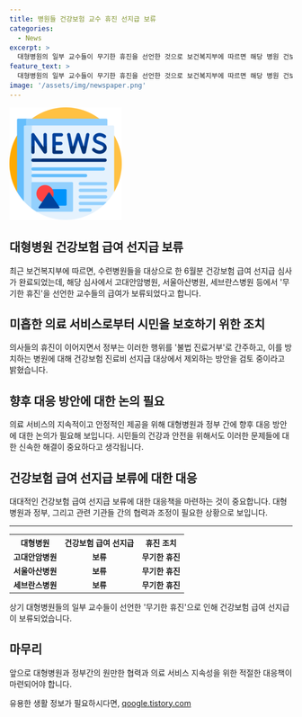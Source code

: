 ```yaml
---
title: 병원들 건강보험 교수 휴진 선지급 보류
categories:
  - News
excerpt: >
  대형병원의 일부 교수들이 무기한 휴진을 선언한 것으로 보건복지부에 따르면 해당 병원 건보 급여 선지급이 보류됐다. 정부는 의사들의 휴진을 불법 진료거부로 지난달부터 보고 있으며, 건보 진료비 선지급 대상에서 제외하는 방안을 검토 중이다. 이로써 대형병원의 급여 지급에 대한 논란이 확산되고 있다. #휴진 #대형병원 #건보 #선지급
feature_text: >
  대형병원의 일부 교수들이 무기한 휴진을 선언한 것으로 보건복지부에 따르면 해당 병원 건보 급여 선지급이 보류됐다. 정부는 의사들의 휴진을 불법 진료거부로 지난달부터 보고 있으며, 건보 진료비 선지급 대상에서 제외하는 방안을 검토 중이다. 이로써 대형병원의 급여 지급에 대한 논란이 확산되고 있다. #휴진 #대형병원 #건보 #선지급
image: '/assets/img/newspaper.png'
---
```


<p><img src="/assets/img/newspaper.png" alt="kimp 속보" /></p>

<h2>대형병원 건강보험 급여 선지급 보류</h2>

<p data-ke-size="size16">최근 보건복지부에 따르면, 수련병원들을 대상으로 한 6월분 건강보험 급여 선지급 심사가 완료되었는데, 해당 심사에서 고대안암병원, 서울아산병원, 세브란스병원 등에서 '무기한 휴진'을 선언한 교수들의 급여가 보류되었다고 합니다.</p>

<h2>미흡한 의료 서비스로부터 시민을 보호하기 위한 조치</h2>

<p data-ke-size="size16">의사들의 휴진이 이어지면서 정부는 이러한 행위를 '불법 진료거부'로 간주하고, 이를 방치하는 병원에 대해 건강보험 진료비 선지급 대상에서 제외하는 방안을 검토 중이라고 밝혔습니다.</p>

<h2>향후 대응 방안에 대한 논의 필요</h2>

<p data-ke-size="size16">의료 서비스의 지속적이고 안정적인 제공을 위해 대형병원과 정부 간에 향후 대응 방안에 대한 논의가 필요해 보입니다. 시민들의 건강과 안전을 위해서도 이러한 문제들에 대한 신속한 해결이 중요하다고 생각됩니다.</p>

<h2>건강보험 급여 선지급 보류에 대한 대응</h2>

<p data-ke-size="size16">대대적인 건강보험 급여 선지급 보류에 대한 대응책을 마련하는 것이 중요합니다. 대형병원과 정부, 그리고 관련 기관들 간의 협력과 조정이 필요한 상황으로 보입니다.</p>

<hr>

<table>
    <tr>
        <th>대형병원</th>
        <th>건강보험 급여 선지급</th>
        <th>휴진 조치</th>
    </tr>
    <tr>
        <td style="text-align: center; height: 17px;"><b>고대안암병원</b></td>
        <td style="text-align: center; height: 17px;"><b>보류</b></td>
        <td style="text-align: center; height: 17px;"><b>무기한 휴진</b></td>
    </tr>
    <tr>
        <td style="text-align: center; height: 17px;"><b>서울아산병원</b></td>
        <td style="text-align: center; height: 17px;"><b>보류</b></td>
        <td style="text-align: center; height: 17px;"><b>무기한 휴진</b></td>
    </tr>
    <tr>
        <td style="text-align: center; height: 17px;"><b>세브란스병원</b></td>
        <td style="text-align: center; height: 17px;"><b>보류</b></td>
        <td style="text-align: center; height: 17px;"><b>무기한 휴진</b></td>
    </tr>
</table>

<p data-ke-size="size16">상기 대형병원들의 일부 교수들이 선언한 '무기한 휴진'으로 인해 건강보험 급여 선지급이 보류되었습니다.</p>

<h2>마무리</h2>

<p data-ke-size="size16">앞으로 대형병원과 정부간의 원만한 협력과 의료 서비스 지속성을 위한 적절한 대응책이 마련되어야 합니다.</p>
유용한 생활 정보가 필요하시다면, <a href="https://qoogle.tistory.com" rel="dofollow">qoogle.tistory.com</a>


